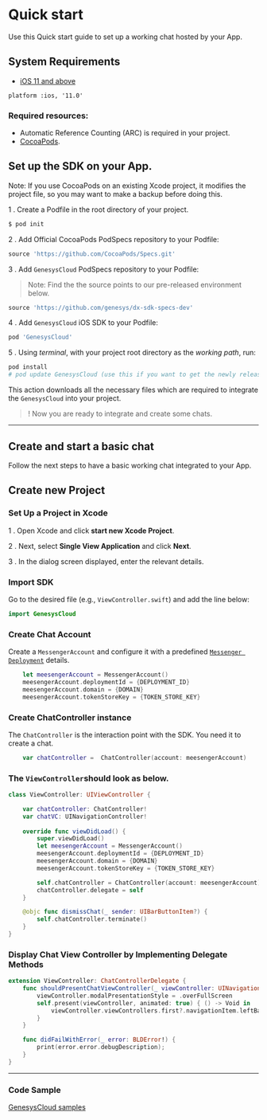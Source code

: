 # Quick start

Use this Quick start guide to set up a working chat hosted by your App.   

## System Requirements  

* [iOS 11 and above](https://developer.apple.com/library/archive/releasenotes/General/WhatsNewIniOS/Articles/iOS10.html#//apple_ref/doc/uid/TP40017084-SW1)

`platform :ios, '11.0'`

### Required resources:

* Automatic Reference Counting (ARC) is required in your project.
* [CocoaPods](https://guides.cocoapods.org/using/getting-started.html).


## Set up the SDK on your App.

Note: If you use CocoaPods on an existing Xcode project, it modifies the project file, so you may want to make a backup before doing this.

1 . Create a Podfile in the root directory of your project.

```sh
$ pod init
```

2 . Add Official CocoaPods PodSpecs repository to your Podfile:

```ruby
source 'https://github.com/CocoaPods/Specs.git'
```

3 . Add `GenesysCloud` PodSpecs repository to your Podfile:

>Note: Find the the source points to our pre-released environment below.

```ruby
source 'https://github.com/genesys/dx-sdk-specs-dev'
```

4 . Add `GenesysCloud` iOS SDK to your Podfile:
    
```ruby
pod 'GenesysCloud'
```

5 . Using *terminal*, with your project root directory as the *working path*, run:

```ruby
pod install
# pod update GenesysCloud (use this if you want to get the newly released version).
```

This action downloads all the necessary files which are required to integrate the `GenesysCloud` into your project.

> ! Now you are ready to integrate and create some chats.

---

## Create and start a basic chat 

Follow the next steps to have a basic working chat integrated to your App.

## Create new Project  

### Set Up a Project in Xcode  

1 . Open Xcode and click **start new Xcode Project**.

2 . Next, select **Single View Application** and click **Next**.

3 . In the dialog screen displayed, enter the relevant details.

### Import SDK

Go to the desired file (e.g., `ViewController.swift`) and add the line below:

```swift
import GenesysCloud
```

### Create Chat Account

Create a `MessengerAccount` and configure it with a predefined [`Messenger Deployment`](https://help.mypurecloud.com/articles/deploy-messenger/) details.

```swift
    let meesengerAccount = MessengerAccount()
    meesengerAccount.deploymentId = {DEPLOYMENT_ID}
    meesengerAccount.domain = {DOMAIN}
    meesengerAccount.tokenStoreKey = {TOKEN_STORE_KEY}
```

### Create ChatController instance

The `ChatController` is the interaction point with the SDK. You need it to create a chat.

```swift
    var chatController =  ChatController(account: meesengerAccount)
```

###  The `ViewController`should look as below.

```swift
class ViewController: UIViewController {

    var chatController: ChatController!
    var chatVC: UINavigationController!
    
    override func viewDidLoad() {
        super.viewDidLoad()
        let meesengerAccount = MessengerAccount()
        meesengerAccount.deploymentId = {DEPLOYMENT_ID}
        meesengerAccount.domain = {DOMAIN}
        meesengerAccount.tokenStoreKey = {TOKEN_STORE_KEY}

        self.chatController = ChatController(account: meesengerAccount)
        chatController.delegate = self
    }

    @objc func dismissChat(_ sender: UIBarButtonItem?) {
        self.chatController.terminate()
    }
}
```

### Display Chat View Controller by Implementing Delegate Methods  

```swift
extension ViewController: ChatControllerDelegate {
    func shouldPresentChatViewController(_ viewController: UINavigationController!) {
        viewController.modalPresentationStyle = .overFullScreen
        self.present(viewController, animated: true) { () -> Void in
            viewController.viewControllers.first?.navigationItem.leftBarButtonItem = UIBarButtonItem(title: "End Chat", style: .plain, target: self, action: #selector(ViewController.dismissChat(_:)))
        }
    }

    func didFailWithError(_ error: BLDError!) {
        print(error.error.debugDescription);
    }
}
```  

---

### Code Sample
[GenesysCloud samples](https://github.com/genesys/mobiledx-samples-ios)
